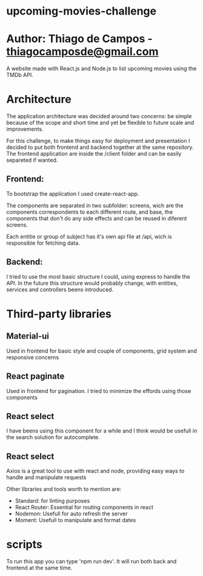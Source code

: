 # upcoming-movies-challenge
# Author: Thiago de Campos - thiagocamposde@gmail.com

A website made with React.js and Node.js to list upcoming movies using the TMDb API.

# Architecture
The application architecture was decided around two concerns: be simple because of the scope and short time and yet be flexible to future scale and improvements.

For this challenge, to make things easy for deployment and presentation I decided to put both frontend and backend together at the same repository. The frontend application are inside the /client folder and can be easily separeted if wanted. 

  ## Frontend: 
  To bootstrap the application I used create-react-app.

  The components are separated in two subfolder: screens, wich are the components correspondents to each different route, and base, the components that don't do any side effects and can be reused in diferent screens.

  Each entitie or group of subject has it's own api file at /api, wich is responsible for fetching data.

  ## Backend: 
  I tried to use the most basic structure I could, using express to handle the API. In the future this structure would probably change, with entities, services and controllers beens introduced.

# Third-party libraries
  ## Material-ui 
  Used in frontend for basic style and couple of components, grid system and responsive concerns

  ## React paginate 
  Used in frontend for pagination. I tried to minimize the effords using those components 

  ## React select 
  I have beens using this component for a while and I think would be usefull in the search solution for autocomplete.

  ## React select 
  Axios is a great tool to use with react and node, providing easy ways to handle and manipulate requests

  Other libraries and tools worth to mention are: 
   - Standard: for linting purposes
   - React Router: Essential for routing components in react
   - Nodemon: Usefull for auto refresh the server
   - Moment: Usefull to manipulate and format dates


# scripts
To run this app you can type 'npm run dev'. It will run both back and frontend at the same time.